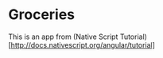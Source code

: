 # Groceries
This is an app from (Native Script Tutorial)[http://docs.nativescript.org/angular/tutorial]